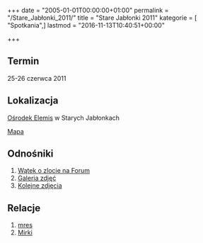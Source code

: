 +++
date = "2005-01-01T00:00:00+01:00"
permalink = "/Stare_Jabłonki_2011/"
title = "Stare Jabłonki 2011"
kategorie = [ "Spotkania",]
lastmod = "2016-11-13T10:40:51+00:00"

+++

Termin
------

25-26 czerwca 2011

Lokalizacja
-----------

[Ośrodek Elemis](http://www.elemis.alpha.pl/index.html) w Starych Jabłonkach

[Mapa](http://maps.google.pl/maps?q=Stare+Jab%C5%82onki&hl=pl&ie=UTF8&sll=52.025459,19.204102&sspn=6.287874,13.952637&z=14)

Odnośniki
---------

1.  [Wątek o zlocie na Forum](http://www.atopowe-zapalenie.pl/forum/viewtopic.php?f=13&t=6302)
2.  [Galeria zdjęć](http://goo.gl/photos/yy4jXWjJ9T)
3.  [Kolejne zdjęcia](https://picasaweb.google.com/112037479531643062970/ZlotAtopowy?authkey=Gv1sRgCO_WkM7cgK64Cw)

Relacje
-------

1.  [mres](http://blog.atopowe.pl/2011/06/29/wrazenia-ze-zlotu/)
2.  [Mirki](http://blog.atopowe.pl/2011/06/30/stare-jablonki/)
